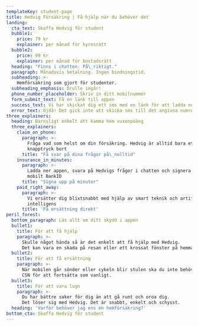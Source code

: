 ```yaml
---
templateKey: student-page
title: Hedvig Försäkring | Få hjälp när du behöver det
landing:
  cta_text: Skaffa Hedvig för student
  bubble1:
    price: 79 kr
    explainer: per månad för hyresrätt
  bubble2:
    price: 99 kr
    explainer: per månad för bostadsrätt
  heading: "Finns i chatten. På\_riktigt."
  paragraph: Månadsvis betalning. Ingen bindningstid.
  subheading: >-
    Hemförsäkring som gjort för studenter.
  subheading_emphasis: Drulle ingår!
  phone_number_placeholder: Skriv in ditt mobilnummer
  form_submit_text: Få en länk till appen
  success_text: Vi har skickat dig ett sms med en länk för att ladda ner Hedvig-appen
  error_text: Ojdå! Det gick inte att skicka sms till det angivna numret. Dubbelkolla numret och prova igen.
three_explainers:
  heading: Barnsligt enkelt att kamma hem vuxenpoäng
  three_explainers:
    claim_on_phone:
      paragraph: >-
        Fråga vad som helst om din försäkring. Hedvig är alltid bara ett
        knapptryck bort
      title: "Få svar på dina frågor på\_nolltid"
    insurance_in_minutes:
      paragraph: >-
        Ladda ner appen, svara på Hedvigs frågor i chatten och signera med
        mobilt BankID
      title: "Signa upp på minuter"
    paid_right_away:
      paragraph: >-
        Vi ersätter dig blixtsnabbt med hjälp av smart teknik och artificiell
        intelligens
      title: 'Få ersättning direkt'
peril_forest:
  bottom_paragraph: Läs allt om ditt skydd i appen
  bullet1:
    title: För att få hjälp
    paragraph: >-
      Skulle något hända så är det enkelt att få hjälp med Hedvig.
      Det kan vara en skada på resan eller ett krossat fönster på hemmafesten.  
  bullet2:
    title: För att få ersättning
    paragraph: >-
      När mobilen går sönder eller cykeln blir stulen ska du inte behöva offra hela månadens
      CSN för att fortsätta som vanligt.
  bullet3:
    title: För att vara lugn
    paragraph: >-
      Du har bättre saker för dig än att gå runt och oroa dig.
      Det löser sig med Hedvig. Det är snabbt, enkelt och schysst. 
  heading: 'Varför behöver jag ens en hemförsäkring?'
bottom_cta: Skaffa Hedvig för student
---
```

